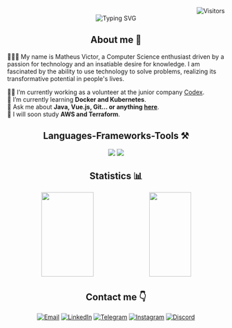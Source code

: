 <div align="right">
  <img src="https://visitor-badge.laobi.icu/badge?page_id=matheusvictoor" alt="Visitors">
</div>

<div align="center">
  <img src="https://readme-typing-svg.herokuapp.com/?color=F0FFF0&size=35&center=true&vCenter=true&width=1000&lines=HELLO,+My+name+is+Matheus+Victor;I'm+from+Brazil;I+Graduated+Computer+Science;Welcome+to+my+GitHub+Profile+%3A29" alt="Typing SVG">
</div>

<h2 align="center"> About me 🚀</h2>

<p align="left">
🙋🏽‍♂️ My name is Matheus Victor, a Computer Science enthusiast driven by a passion for technology and an insatiable desire for knowledge. I am fascinated by the ability to use technology to solve problems, realizing its transformative potential in people's lives.
</p>

<p align="left">
  👩‍💻 I’m currently working as a volunteer at the junior company <a href="https://codexjr.com.br/">Codex</a>. <br>
  🧠 I’m currently learning <strong>Docker and Kubernetes</strong>. <br>
  💬 Ask me about <strong>Java, Vue.js, Git... or anything <a href="https://github.com/matheusvictoor/matheusvictoor/issues">here</a></strong>. <br>
  🔭 I will soon study <strong>AWS and Terraform</strong>.
</p>

<div align="center">
  <h2> Languages-Frameworks-Tools ⚒️</h2>
  
  <img src="https://skillicons.dev/icons?i=java,python,javascript,spring,vue,nodejs,html,css,vscode,github,git,figma" />
  <img src="https://skillicons.dev/icons?i=go,typescript,idea,postman,neovim,linux,express,postgres,mongodb,mysql" />
</div>

<h2 align="center"> Statistics 📊</h2>

<div align="center">
  <img width="49%" height="195px" src="https://github-readme-stats.vercel.app/api?username=matheusvictoor&show_icons=true&count_private=true&hide_border=true&theme=gotham" /> 
  <img width="44%" height="195px" src="https://github-readme-stats.vercel.app/api/top-langs/?username=matheusvictoor&layout=compact&hide_border=true&theme=gotham" />
</div>

<h2 align="center"> Contact me 👇</h2>

<div align="center">
  <a href="mailto:matheusvictor.dev@gmail.com"><img src="https://img.shields.io/badge/-Email-D14836?logo=gmail&logoColor=white&style=flat" alt="Email"></a>
  <a href="https://www.linkedin.com/in/matheusvictoor"><img src="https://img.shields.io/badge/-LinkedIn-0077B5?logo=linkedin&logoColor=white&style=flat" alt="LinkedIn"></a>
  <a href="https://t.me/matheusvictoor"><img src="https://img.shields.io/badge/-Telegram-2CA5E0?logo=telegram&logoColor=white&style=flat" alt="Telegram"></a>
  <a href="https://www.instagram.com/zufilho"><img src="https://img.shields.io/badge/-Instagram-E4405F?logo=instagram&logoColor=white&style=flat" alt="Instagram"></a>
  <a href="https://discord.gg/matheusvictoor"><img src="https://img.shields.io/badge/-Discord-7289DA?logo=discord&logoColor=white&style=flat" alt="Discord"></a>
</div>
